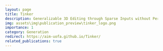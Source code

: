 ```yaml
---
layout: page
title: Tinker
description: Generalizable 3D Editing through Sparse Inputs without Per-Scene Finetuning
img: assets\img\publication_preview\tinker_logo.png
importance: 1
category: Generation
redirect: https://aim-uofa.github.io/Tinker/
related_publications: true
---
```


